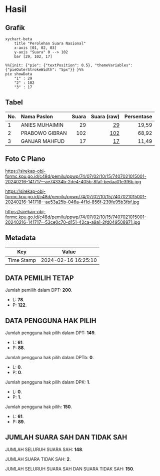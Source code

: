 # Hasil

## Grafik

```mermaid
xychart-beta
    title "Perolehan Suara Nasional"
    x-axis [01, 02, 03]
    y-axis "Suara" 0 --> 102
    bar [29, 102, 17]
```

```mermaid
%%{init: {"pie": {"textPosition": 0.5}, "themeVariables": {"pieOuterStrokeWidth": "5px"}} }%%
pie showData
    "1" : 29
    "2" : 102
    "3" : 17
```

## Tabel

| No. | Nama Paslon    | Suara | Suara (raw) | Persentase |
|:--- |:-------------- | -----:| -----------:| ----------:|
| 1   | ANIES MUHAIMIN | 29    | [29][p-1]   | 19,59      |
| 2   | PRABOWO GIBRAN | 102   | [102][p-2]  | 68,92      |
| 3   | GANJAR MAHFUD  | 17    | [17][p-3]   | 11,49      |


[p-1]: https://github.com/gigit-pemilu/pemilu-2024/blob/main/pilpres/hitung-suara/sub/74-sulawesi-tenggara/sub/07-wakatobi/sub/02-kaledupa/sub/1015-buranga/sub/001-tps/sub/paslon-1.txt
[p-2]: https://github.com/gigit-pemilu/pemilu-2024/blob/main/pilpres/hitung-suara/sub/74-sulawesi-tenggara/sub/07-wakatobi/sub/02-kaledupa/sub/1015-buranga/sub/001-tps/sub/paslon-2.txt
[p-3]: https://github.com/gigit-pemilu/pemilu-2024/blob/main/pilpres/hitung-suara/sub/74-sulawesi-tenggara/sub/07-wakatobi/sub/02-kaledupa/sub/1015-buranga/sub/001-tps/sub/paslon-3.txt

## Foto C Plano

https://sirekap-obj-formc.kpu.go.id/c48d/pemilu/ppwp/74/07/02/10/15/7407021015001-20240216-141717--ae74334b-2de4-405b-8faf-bedaa01e3f6b.jpg

https://sirekap-obj-formc.kpu.go.id/c48d/pemilu/ppwp/74/07/02/10/15/7407021015001-20240216-141718--ae53a25b-046a-4f1d-856f-239fe95b3fbf.jpg

https://sirekap-obj-formc.kpu.go.id/c48d/pemilu/ppwp/74/07/02/10/15/7407021015001-20240216-141717--53ce0c70-d151-42ca-a9a1-2fd049508971.jpg


## Metadata

| Key        | Value               |
| ---------- | ------------------- |
| Time Stamp | 2024-02-16 16:25:10 |


## DATA PEMILIH TETAP

Jumlah pemilih dalam DPT: **200**.
 * L: **78**.
 * P: **122**.

## DATA PENGGUNA HAK PILIH

Jumlah pengguna hak pilih dalam DPT: **149**.
 * L: **61**.
 * P: **88**.

Jumlah pengguna hak pilih dalam DPTb: **0**.
 * L: **0**.
 * P: **0**.

Jumlah pengguna hak pilih dalam DPK: **1**.
 * L: **0**.
 * P: **1**.

Jumlah pengguna hak pilih: **150**.
 * L: **61**.
 * P: **89**.

## JUMLAH SUARA SAH DAN TIDAK SAH

JUMLAH SELURUH SUARA SAH: **148**.

JUMLAH SUARA TIDAK SAH: **2**.

JUMLAH SELURUH SUARA SAH DAN SUARA TIDAK SAH: **150**.


